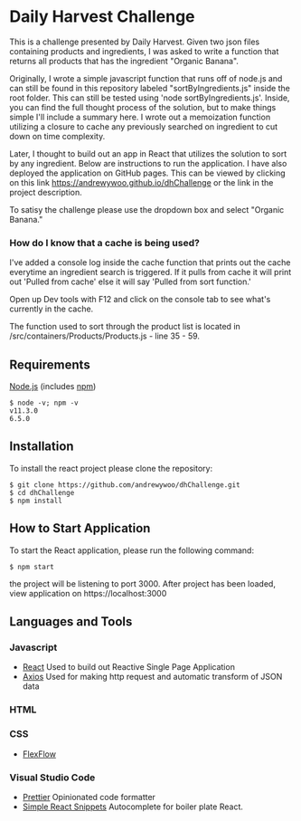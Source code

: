 # Daily Harvest Challenge

This is a challenge presented by Daily Harvest. Given two json files containing products and ingredients, I was asked to write a function that returns all products that has the ingredient "Organic Banana".

Originally, I wrote a simple javascript function that runs off of node.js and can still be found in this repository labeled "sortByIngredients.js" inside the root folder. This can still be tested using 'node sortByIngredients.js'. Inside, you can find the full thought process of the solution, but to make things simple I'll include a summary here. I wrote out a memoization function utilizing a closure to cache any previously searched on ingredient to cut down on time complexity.

Later, I thought to build out an app in React that utilizes the solution to sort by any ingredient. Below are instructions to run the application. I have also deployed the application on GitHub pages. This can be viewed by clicking on this link https://andrewywoo.github.io/dhChallenge or the link in the project description.

To satisy the challenge please use the dropdown box and select "Organic Banana."

### How do I know that a cache is being used?

I've added a console log inside the cache function that prints out the cache everytime an ingredient search is triggered. If it pulls from cache it will print out 'Pulled from cache' else it will say 'Pulled from sort function.'

Open up Dev tools with F12 and click on the console tab to see what's currently in the cache.

The function used to sort through the product list is located in /src/containers/Products/Products.js - line 35 - 59.

## Requirements

[Node.js](https://nodejs.org) (includes [npm](https://www.npmjs.com/))

```
$ node -v; npm -v
v11.3.0
6.5.0
```

## Installation

To install the react project please clone the repository:

```
$ git clone https://github.com/andrewywoo/dhChallenge.git
$ cd dhChallenge
$ npm install
```

## How to Start Application

To start the React application, please run the following command:

```
$ npm start
```

the project will be listening to port 3000.
After project has been loaded, view application on https://localhost:3000

## Languages and Tools

### Javascript

- [React](https://reactjs.org/) Used to build out Reactive Single Page Application
- [Axios](https://github.com/axios/axios) Used for making http request and automatic transform of JSON data

### HTML

### CSS

- [FlexFlow](https://developer.mozilla.org/en-US/docs/Web/CSS/flex-flow)

### Visual Studio Code

- [Prettier](https://github.com/prettier/prettier-vscode) Opinionated code formatter
- [Simple React Snippets](https://marketplace.visualstudio.com/items?itemName=burkeholland.simple-react-snippets) Autocomplete for boiler plate React.
